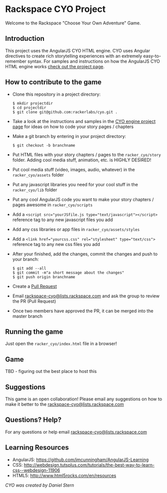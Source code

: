 Rackspace CYO Project
=====================

Welcome to the Rackspace "Choose Your Own Adventure" Game.

Introduction
------------
This project uses the AngularJS CYO HTML engine.
CYO uses Angular directives to create rich storytelling experiences with an extremely easy-to-remember syntax.
For samples and instructions on how the AngularJS CYO HTML engine works <a target="_new" href="http://danielstern.github.io/cyo/">check out the project page</a>.

How to contribute to the game
-----------------------------
- Clone this repository in a project directory:

    ```
    $ mkdir projectdir
    $ cd projectdir
    $ git clone git@github.com:rackerlabs/cyo.git .
    ```

- Take a look at the instructions and samples in the <a target="_new" href="http://danielstern.github.io/cyo/">CYO engine project page</a> for ideas on how to code your story pages / chapters
- Make a git branch by entering in your project directory:

    ```
    $ git checkout -b branchname
    ```

- Put HTML files with your story chapters / pages to the `racker_cyo/story` folder.  Adding cool media stuff, animation, etc. is HIGHLY DESIRED!
- Put cool media stuff (video, images, audio, whatever) in the `racker_cyo/assets` folder
- Put any javascript libraries you need for your cool stuff in the `racker_cyo/lib` folder
- Put any cool AngularJS code you want to make your story chapters / pages awesome in `racker_cyo/scripts`
- Add a `<script src="yourJSfile.js type="text/javascript"></script>` reference tag to any new javascript files you add
- Add any css libraries or app files in `racker_cyo/assets/styles`
- Add a `<link href="yourcss.css" rel="stylesheet" type="text/css">` reference tag to any new css files you add
- After your finished, add the changes,  commit the changes and push to your branch:

    ```
    $ git add --all
    $ git commit -m"a short message about the changes"
    $ git push origin branchname
    ```

- Create a <a target="_new" href="https://help.github.com/articles/creating-a-pull-request">Pull Request</a>
- Email <a href="mailto:rackspace-cyo@lists.rackspace.com?Subject=Pull Request Submitted" target="_top">rackspace-cyo@lists.rackspace.com</a> and ask the group to review the PR (Pull Request)
- Once two members have approved the PR, it can be merged into the master branch

Running the game
----------------
Just open the `racker_cyo/index.html` file in a browser!

Game
----
TBD - figuring out the best place to host this

Suggestions
-----------
This game is an open collaboration!  Please email any suggestions on how to make it better to the <a href="mailto:rackspace-cyo@lists.rackspace.com?Subject=Game Suggestion(s)" target="_top">rackspace-cyo@lists.rackspace.com</a>

Questions?  Help?
----------------
For any questions or help email <a href="mailto:rackspace-cyo@lists.rackspace.com?Subject=Question" target="_top">rackspace-cyo@lists.rackspace.com</a>

Learning Resources
------------------
- AngularJS: https://github.com/jmcunningham/AngularJS-Learning
- CSS: http://webdesign.tutsplus.com/tutorials/the-best-way-to-learn-css--webdesign-11906
- HTML5: http://www.html5rocks.com/en/resources

*CYO was created by Daniel Stern*